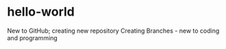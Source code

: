 # hello-world
New to GitHub; creating new repository
Creating Branches - new to coding and programming
